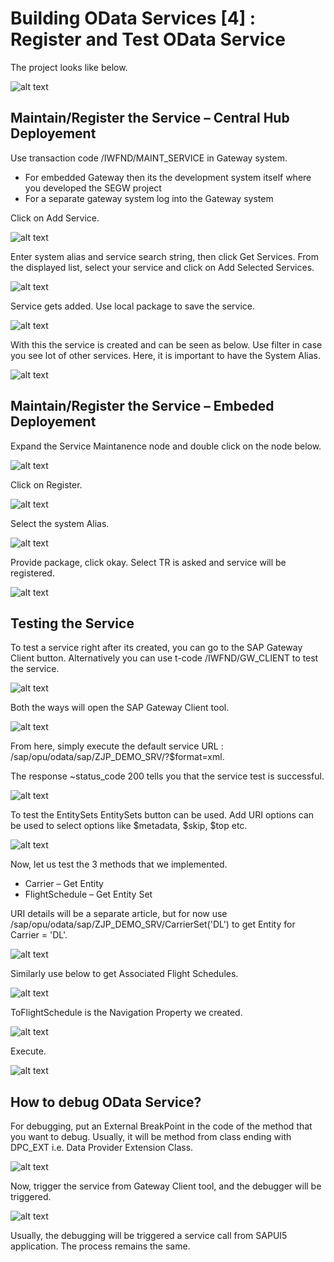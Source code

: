 # Building OData Services [4] : Register and Test OData Service

The project looks like below.

![alt text](/OData/Discovering%20ABAP/Images/image-61.png)

## Maintain/Register the Service – Central Hub Deployement
Use transaction code /IWFND/MAINT_SERVICE in Gateway system.

- For embedded Gateway then its the development system itself where you developed the SEGW project
- For a separate gateway system log into the Gateway system

Click on Add Service.

![alt text](/OData/Discovering%20ABAP/Images/image-62.png)

Enter system alias and service search string, then click Get Services. From the displayed list, select your service and click on Add Selected Services.

![alt text](/OData/Discovering%20ABAP/Images/image-63.png)

Service gets added. Use local package to save the service.

![alt text](/OData/Discovering%20ABAP/Images/image-64.png)

With this the service is created and can be seen as below. Use filter in case you see lot of other services. Here, it is important to have the System Alias.

![alt text](/OData/Discovering%20ABAP/Images/image-65.png)

## Maintain/Register the Service – Embeded Deployement

Expand the Service Maintanence node and double click on the node below.

![alt text](/OData/Discovering%20ABAP/Images/image-66.png)

Click on Register.

![alt text](/OData/Discovering%20ABAP/Images/image-67.png)

Select the system Alias.

![alt text](/OData/Discovering%20ABAP/Images/image-68.png)

Provide package, click okay. Select TR is asked and service will be registered.

![alt text](/OData/Discovering%20ABAP/Images/image-69.png)

## Testing the Service

To test a service right after its created, you can go to the SAP Gateway Client button. Alternatively you can use t-code /IWFND/GW_CLIENT to test the service.

![alt text](/OData/Discovering%20ABAP/Images/image-70.png)

Both the ways will open the SAP Gateway Client tool.

![alt text](/OData/Discovering%20ABAP/Images/image-71.png)

From here, simply execute the default service URL : /sap/opu/odata/sap/ZJP_DEMO_SRV/?$format=xml.

The response ~status_code 200 tells you that the service test is successful.

![alt text](/OData/Discovering%20ABAP/Images/image-72.png)

To test the EntitySets EntitySets button can be used. Add URI options can be used to select options like $metadata, $skip, $top etc.

![alt text](/OData/Discovering%20ABAP/Images/image-73.png)

Now, let us test the 3 methods that we implemented.

- Carrier – Get Entity
- FlightSchedule – Get Entity Set

URI details will be a separate article, but for now use /sap/opu/odata/sap/ZJP_DEMO_SRV/CarrierSet('DL') to get Entity for Carrier = 'DL'.

![alt text](/OData/Discovering%20ABAP/Images/image-74.png)

Similarly use below to get Associated Flight Schedules.

![alt text](/OData/Discovering%20ABAP/Images/image-76.png)

ToFlightSchedule is the Navigation Property we created.

![alt text](/OData/Discovering%20ABAP/Images/image-77.png)

Execute.

![alt text](/OData/Discovering%20ABAP/Images/image-78.png)

## How to debug OData Service?

For debugging, put an External BreakPoint in the code of the method that you want to debug. Usually, it will be method from class ending with DPC_EXT i.e. Data Provider Extension Class.

![alt text](/OData/Discovering%20ABAP/Images/image-79.png)

Now, trigger the service from Gateway Client tool, and the debugger will be triggered.

![alt text](/OData/Discovering%20ABAP/Images/image-80.png)

Usually, the debugging will be triggered a service call from SAPUI5 application. The process remains the same.